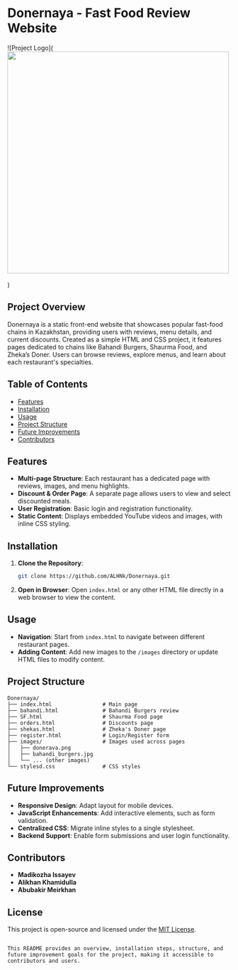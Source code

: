 # Donernaya - Fast Food Review Website

![Project Logo](<img src="https://github.com/Anmol-Baranwal/Cool-GIFs-For-GitHub/assets/74038190/d0cfe7d1-0b8c-4e4a-9a66-875290ba6065" width="500">
<br><br>)

## Project Overview
Donernaya is a static front-end website that showcases popular fast-food chains in Kazakhstan, providing users with reviews, menu details, and current discounts. Created as a simple HTML and CSS project, it features pages dedicated to chains like Bahandi Burgers, Shaurma Food, and Zheka’s Doner. Users can browse reviews, explore menus, and learn about each restaurant's specialties.

## Table of Contents
- [Features](#features)
- [Installation](#installation)
- [Usage](#usage)
- [Project Structure](#project-structure)
- [Future Improvements](#future-improvements)
- [Contributors](#contributors)

## Features
- **Multi-page Structure**: Each restaurant has a dedicated page with reviews, images, and menu highlights.
- **Discount & Order Page**: A separate page allows users to view and select discounted meals.
- **User Registration**: Basic login and registration functionality.
- **Static Content**: Displays embedded YouTube videos and images, with inline CSS styling.

## Installation
1. **Clone the Repository**:
   ```bash
   git clone https://github.com/ALHNk/Donernaya.git
   ```
2. **Open in Browser**:
   Open `index.html` or any other HTML file directly in a web browser to view the content.

## Usage
- **Navigation**: Start from `index.html` to navigate between different restaurant pages.
- **Adding Content**: Add new images to the `/images` directory or update HTML files to modify content.

## Project Structure
```
Donernaya/
├── index.html                # Main page
├── bahandi.html              # Bahandi Burgers review
├── SF.html                   # Shaurma Food page
├── orders.html               # Discounts page
├── shekas.html               # Zheka's Doner page
├── register.html             # Login/Register form
├── images/                   # Images used across pages
│   ├── donerava.png
│   ├── bahandi_burgers.jpg
│   └── ... (other images)
└── stylesd.css               # CSS styles
```

## Future Improvements
- **Responsive Design**: Adapt layout for mobile devices.
- **JavaScript Enhancements**: Add interactive elements, such as form validation.
- **Centralized CSS**: Migrate inline styles to a single stylesheet.
- **Backend Support**: Enable form submissions and user login functionality.

## Contributors
- **Madikozha Issayev**
- **Alikhan Khamidulla**
- **Abubakir Meirkhan**

## License
This project is open-source and licensed under the [MIT License](LICENSE).
```

This README provides an overview, installation steps, structure, and future improvement goals for the project, making it accessible to contributors and users.
